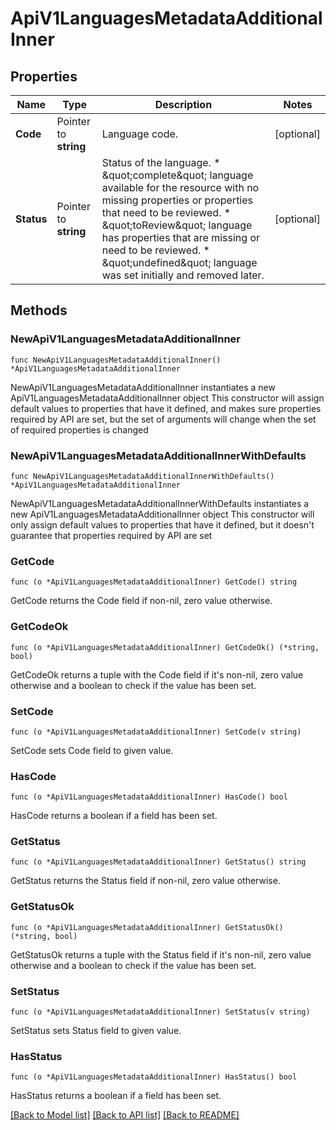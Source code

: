 # ApiV1LanguagesMetadataAdditionalInner

## Properties

Name | Type | Description | Notes
------------ | ------------- | ------------- | -------------
**Code** | Pointer to **string** | Language code. | [optional] 
**Status** | Pointer to **string** | Status of the language. * \&quot;complete\&quot; language available for the resource with no missing properties or properties that need to be reviewed. * \&quot;toReview\&quot; language has properties that are missing or need to be reviewed. * \&quot;undefined\&quot; language was set initially and removed later.  | [optional] 

## Methods

### NewApiV1LanguagesMetadataAdditionalInner

`func NewApiV1LanguagesMetadataAdditionalInner() *ApiV1LanguagesMetadataAdditionalInner`

NewApiV1LanguagesMetadataAdditionalInner instantiates a new ApiV1LanguagesMetadataAdditionalInner object
This constructor will assign default values to properties that have it defined,
and makes sure properties required by API are set, but the set of arguments
will change when the set of required properties is changed

### NewApiV1LanguagesMetadataAdditionalInnerWithDefaults

`func NewApiV1LanguagesMetadataAdditionalInnerWithDefaults() *ApiV1LanguagesMetadataAdditionalInner`

NewApiV1LanguagesMetadataAdditionalInnerWithDefaults instantiates a new ApiV1LanguagesMetadataAdditionalInner object
This constructor will only assign default values to properties that have it defined,
but it doesn't guarantee that properties required by API are set

### GetCode

`func (o *ApiV1LanguagesMetadataAdditionalInner) GetCode() string`

GetCode returns the Code field if non-nil, zero value otherwise.

### GetCodeOk

`func (o *ApiV1LanguagesMetadataAdditionalInner) GetCodeOk() (*string, bool)`

GetCodeOk returns a tuple with the Code field if it's non-nil, zero value otherwise
and a boolean to check if the value has been set.

### SetCode

`func (o *ApiV1LanguagesMetadataAdditionalInner) SetCode(v string)`

SetCode sets Code field to given value.

### HasCode

`func (o *ApiV1LanguagesMetadataAdditionalInner) HasCode() bool`

HasCode returns a boolean if a field has been set.

### GetStatus

`func (o *ApiV1LanguagesMetadataAdditionalInner) GetStatus() string`

GetStatus returns the Status field if non-nil, zero value otherwise.

### GetStatusOk

`func (o *ApiV1LanguagesMetadataAdditionalInner) GetStatusOk() (*string, bool)`

GetStatusOk returns a tuple with the Status field if it's non-nil, zero value otherwise
and a boolean to check if the value has been set.

### SetStatus

`func (o *ApiV1LanguagesMetadataAdditionalInner) SetStatus(v string)`

SetStatus sets Status field to given value.

### HasStatus

`func (o *ApiV1LanguagesMetadataAdditionalInner) HasStatus() bool`

HasStatus returns a boolean if a field has been set.


[[Back to Model list]](../README.md#documentation-for-models) [[Back to API list]](../README.md#documentation-for-api-endpoints) [[Back to README]](../README.md)


